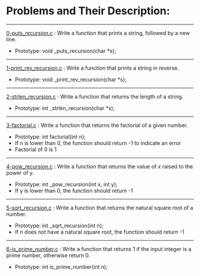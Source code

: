 # Problems and Their Description:
________________________________
[0-puts_recursion.c](https://github.com/Nardin151/alx-low_level_programming/blob/master/0x08-recursion/0-puts_recursion.c) : Write a function that prints a string, followed by a new line.

- Prototype: void _puts_recursion(char *s);
________________________________
[1-print_rev_recursion.c](https://github.com/Nardin151/alx-low_level_programming/blob/master/0x08-recursion/1-print_rev_recursion.c) : Write a function that prints a string in reverse.

- Prototype: void _print_rev_recursion(char *s);
________________________________
[2-strlen_recursion.c](https://github.com/Nardin151/alx-low_level_programming/blob/master/0x08-recursion/2-strlen_recursion.c) : Write a function that returns the length of a string.

- Prototype: int _strlen_recursion(char *s);
________________________________
[3-factorial.c](https://github.com/Nardin151/alx-low_level_programming/blob/master/0x08-recursion/3-factorial.c) : Write a function that returns the factorial of a given number.

- Prototype: int factorial(int n);
- If n is lower than 0, the function should return -1 to indicate an error
- Factorial of 0 is 1
________________________________
[4-pow_recursion.c](https://github.com/Nardin151/alx-low_level_programming/blob/master/0x08-recursion/4-pow_recursion.c) : Write a function that returns the value of x raised to the power of y.

- Prototype: int _pow_recursion(int x, int y);
- If y is lower than 0, the function should return -1
________________________________
[5-sqrt_recursion.c](https://github.com/Nardin151/alx-low_level_programming/blob/master/0x08-recursion/5-sqrt_recursion.c) : Write a function that returns the natural square root of a number.

- Prototype: int _sqrt_recursion(int n);
- If n does not have a natural square root, the function should return -1
________________________________
[6-is_prime_number.c](https://github.com/Nardin151/alx-low_level_programming/blob/master/0x08-recursion/6-is_prime_number.c) : Write a function that returns 1 if the input integer is a prime number, otherwise return 0.

- Prototype: int is_prime_number(int n);
